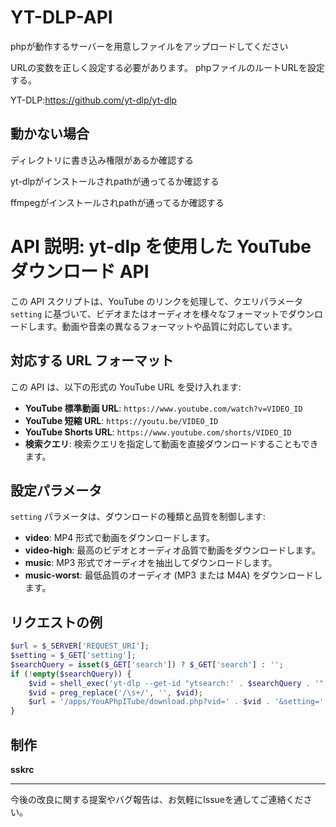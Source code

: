 # YT-DLP-API

phpが動作するサーバーを用意しファイルをアップロードしてください

URLの変数を正しく設定する必要があります。
phpファイルのルートURLを設定する。

YT-DLP:https://github.com/yt-dlp/yt-dlp

## 動かない場合

ディレクトリに書き込み権限があるか確認する

yt-dlpがインストールされpathが通ってるか確認する

ffmpegがインストールされpathが通ってるか確認する



# API 説明: yt-dlp を使用した YouTube ダウンロード API

この API スクリプトは、YouTube のリンクを処理して、クエリパラメータ `setting` に基づいて、ビデオまたはオーディオを様々なフォーマットでダウンロードします。動画や音楽の異なるフォーマットや品質に対応しています。

## 対応する URL フォーマット
この API は、以下の形式の YouTube URL を受け入れます:
- **YouTube 標準動画 URL**: `https://www.youtube.com/watch?v=VIDEO_ID`
- **YouTube 短縮 URL**: `https://youtu.be/VIDEO_ID`
- **YouTube Shorts URL**: `https://www.youtube.com/shorts/VIDEO_ID`
- **検索クエリ**: 検索クエリを指定して動画を直接ダウンロードすることもできます。

## 設定パラメータ
`setting` パラメータは、ダウンロードの種類と品質を制御します:
- **video**: MP4 形式で動画をダウンロードします。
- **video-high**: 最高のビデオとオーディオ品質で動画をダウンロードします。
- **music**: MP3 形式でオーディオを抽出してダウンロードします。
- **music-worst**: 最低品質のオーディオ (MP3 または M4A) をダウンロードします。

## リクエストの例
```php
$url = $_SERVER['REQUEST_URI'];
$setting = $_GET['setting'];
$searchQuery = isset($_GET['search']) ? $_GET['search'] : '';
if (!empty($searchQuery)) {
    $vid = shell_exec('yt-dlp --get-id "ytsearch:' . $searchQuery . '"');
    $vid = preg_replace('/\s+/', '', $vid);
    $url = '/apps/YouAPhpITube/download.php?vid=' . $vid . '&setting=' . $setting;
}

```


## 制作
**sskrc**

---

今後の改良に関する提案やバグ報告は、お気軽にIssueを通してご連絡ください。
